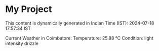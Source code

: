 # My Project

This content is dynamically generated in Indian Time (IST): 2024-07-18 17:57:34 IST


Current Weather in Coimbatore:
Temperature: 25.88 °C
Condition: light intensity drizzle
